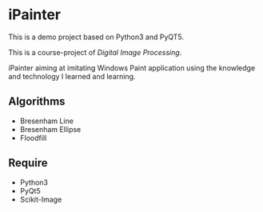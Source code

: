 # iPainter

This is a demo project based on Python3 and PyQT5.

This is a course-project of _Digital Image Processing_.

iPainter aiming at imitating Windows Paint application using the knowledge and technology I learned and learning.

## Algorithms

+ Bresenham Line
+ Bresenham Ellipse
+ Floodfill

## Require

+ Python3
+ PyQt5
+ Scikit-Image
